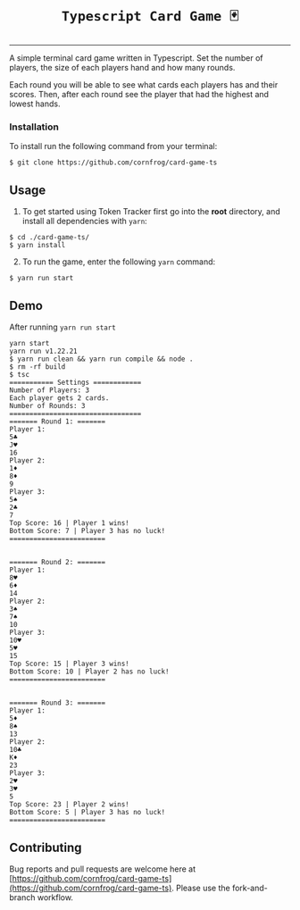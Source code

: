 # <p align="center">`Typescript Card Game 🃏`</p>


---

A simple terminal card game written in Typescript. Set the number of players, the size of each players hand and how many rounds. 

Each round you will be able to see what cards each players has and their scores. Then, after each round see the player that had the highest and lowest hands. 

### Installation 

To install run the following command from your terminal:
```
$ git clone https://github.com/cornfrog/card-game-ts
```

## Usage
1. To get started using Token Tracker first go into the **root** directory, and install all dependencies with `yarn`:
```
$ cd ./card-game-ts/
$ yarn install
```
2. To run the game, enter the following `yarn` command:
```
$ yarn run start
``` 

## Demo 
After running `yarn run start`
```
yarn start
yarn run v1.22.21
$ yarn run clean && yarn run compile && node .
$ rm -rf build
$ tsc
=========== Settings ============
Number of Players: 3
Each player gets 2 cards.
Number of Rounds: 3
=================================
======= Round 1: =======
Player 1:
5♣
J♥
16
Player 2:
1♦
8♦
9
Player 3:
5♠
2♣
7
Top Score: 16 | Player 1 wins!
Bottom Score: 7 | Player 3 has no luck!
========================


======= Round 2: =======
Player 1:
8♥
6♦
14
Player 2:
3♠
7♠
10
Player 3:
10♥
5♥
15
Top Score: 15 | Player 3 wins!
Bottom Score: 10 | Player 2 has no luck!
========================


======= Round 3: =======
Player 1:
5♦
8♠
13
Player 2:
10♣
K♦
23
Player 3:
2♥
3♥
5
Top Score: 23 | Player 2 wins!
Bottom Score: 5 | Player 3 has no luck!
========================

```

## Contributing
Bug reports and pull requests are welcome here at [https://github.com/cornfrog/card-game-ts](https://github.com/cornfrog/card-game-ts). Please use the fork-and-branch workflow.